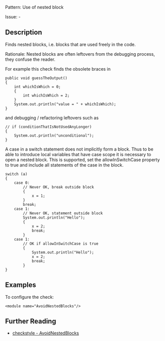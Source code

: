 Pattern: Use of nested block

Issue: -

## Description

Finds nested blocks, i.e. blocks that are used freely in the code. 

Rationale: Nested blocks are often leftovers from the debugging process, they confuse the reader. 

For example this check finds the obsolete braces in 
    
    
    public void guessTheOutput()
    {
        int whichIsWhich = 0;
        {
            int whichIsWhich = 2;
        }
        System.out.println("value = " + whichIsWhich);
    }
            

and debugging / refactoring leftovers such as 
    
    
    // if (conditionThatIsNotUsedAnyLonger)
    {
        System.out.println("unconditional");
    }
            

A case in a switch statement does not implicitly form a block. Thus to be able to introduce local variables that have case scope it is necessary to open a nested block. This is supported, set the allowInSwitchCase property to true and include all statements of the case in the block. 
    
    
    switch (a)
    {
        case 0:
            // Never OK, break outside block
            {
                x = 1;
            }
            break;
        case 1:
            // Never OK, statement outside block
            System.out.println("Hello");
            {
                x = 2;
                break;
            }
        case 1:
            // OK if allowInSwitchCase is true
            {
                System.out.println("Hello");
                x = 2;
                break;
            }
    }
            

## Examples

To configure the check: 
    
    
    <module name="AvoidNestedBlocks"/>

## Further Reading

* [checkstyle - AvoidNestedBlocks](http://checkstyle.sourceforge.net/config_blocks.html#AvoidNestedBlocks)